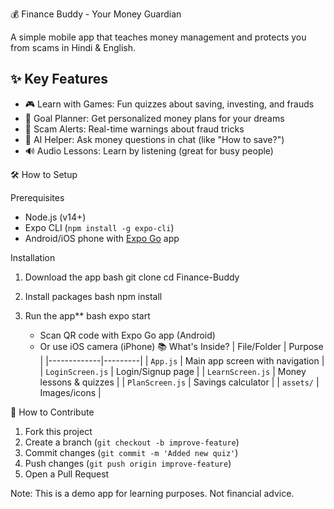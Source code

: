 💰 Finance Buddy - Your Money Guardian


A simple mobile app that teaches money management and protects you from scams in Hindi & English.

## ✨ Key Features
- 🎮 Learn with Games: Fun quizzes about saving, investing, and frauds
- 🎯 Goal Planner: Get personalized money plans for your dreams
- 🔔 Scam Alerts: Real-time warnings about fraud tricks
- 🤖 AI Helper: Ask money questions in chat (like "How to save?")
- 🔊 Audio Lessons: Learn by listening (great for busy people)

🛠️ How to Setup

 Prerequisites
- Node.js (v14+)
- Expo CLI (`npm install -g expo-cli`)
- Android/iOS phone with [Expo Go](https://expo.io/client) app

Installation
1. Download the app
   bash
   git clone 
   cd Finance-Buddy

2. Install packages
   bash
   npm install
   

3. Run the app**
   bash
   expo start

   - Scan QR code with Expo Go app (Android)  
   - Or use iOS camera (iPhone)
 📚 What's Inside?
| File/Folder | Purpose |
|-------------|---------|
| `App.js` | Main app screen with navigation |
| `LoginScreen.js` | Login/Signup page |
| `LearnScreen.js` | Money lessons & quizzes |
| `PlanScreen.js` | Savings calculator |
| `assets/` | Images/icons |

🤝 How to Contribute
1. Fork this project
2. Create a branch (`git checkout -b improve-feature`)
3. Commit changes (`git commit -m 'Added new quiz'`)
4. Push changes (`git push origin improve-feature`)
5. Open a Pull Request


Note: This is a demo app for learning purposes. Not financial advice.
